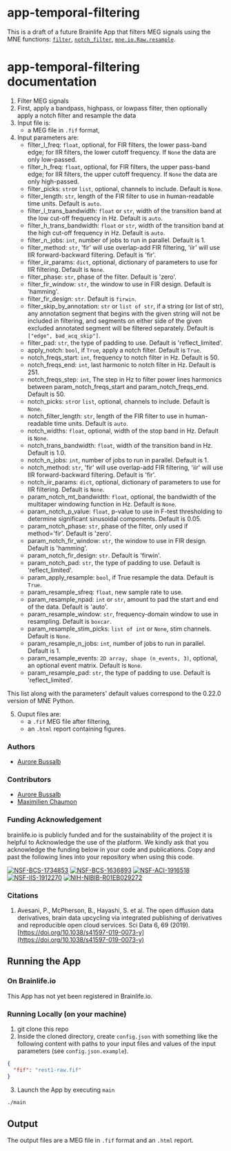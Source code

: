 # app-temporal-filtering

This is a draft of a future Brainlife App that filters MEG signals using the MNE functions: 
[`filter`](https://mne.tools/stable/generated/mne.io.Raw.html#mne.io.Raw.filter), 
[`notch_filter`](https://mne.tools/stable/generated/mne.io.Raw.html#mne.io.Raw.notch_filter), 
[`mne.io.Raw.resample`](https://mne.tools/stable/generated/mne.io.Raw.html#mne.io.Raw.resample).

# app-temporal-filtering documentation

1) Filter MEG signals
2) First, apply a bandpass, highpass, or lowpass filter, then optionally apply a notch filter and resample the data  
3) Input file is:
    * a MEG file in `.fif` format,
4) Input parameters are:
    * filter_l_freq: `float`, optional, for FIR filters, the lower pass-band edge; for IIR filters, the lower cutoff frequency. If `None` the data are only low-passed.  
    * filter_h_freq: `float`, optional, for FIR filters, the upper pass-band edge; for IIR filters, the upper cutoff frequency. If `None` the data are only high-passed.
    * filter_picks: `str`or `list`, optional, channels to include. Default is `None`.
    * filter_length: `str`, length of the FIR filter to use in human-readable time units. Default is `auto`. 
    * filter_l_trans_bandwidth: `float` or `str`, width of the transition band at the low cut-off frequency in Hz. Default is `auto`.
    * filter_h_trans_bandwidth: `float` or `str`, width of the transition band at the high cut-off frequency in Hz. Default is `auto`.
    * filter_n_jobs: `int`, number of jobs to run in parallel. Default is 1. 
    * filter_method: `str`, 'fir' will use overlap-add FIR filtering, 'iir' will use IIR forward-backward filtering. Default is 'fir'.
    * filter_iir_params: `dict`, optional, dictionary of parameters to use for IIR filtering. Default is `None`.
    * filter_phase: `str`, phase of the filter. Default is 'zero'.
    * filter_fir_window: `str`, the window to use in FIR design. Default is 'hamming'.
    * filter_fir_design: `str`. Default is `firwin`.
    * filter_skip_by_annotation: `str` or `list of str`, if a string (or list of str), any annotation segment that begins with the given string will not be included in
        filtering, and segments on either side of the given excluded annotated segment will be filtered separately. Default is `["edge", bad_acq_skip"]`.
    * filter_pad: `str`, the type of padding to use. Default is 'reflect_limited'.
    * apply_notch: `bool`, if `True`, apply a notch filter. Default is `True`.
    * notch_freqs_start: `int`, frequency to notch filter in Hz. Default is 50.
    * notch_freqs_end: `int`, last harmonic to notch filter in Hz. Default is 251.  
    * notch_freqs_step: `int`, The step in Hz to filter power lines harmonics between param_notch_freqs_start and param_notch_freqs_end. Default is 50.
    * notch_picks: `str`or `list`, optional, channels to include. Default is `None`. 
    * notch_filter_length: `str`, length of the FIR filter to use in human-readable time units. Default is `auto`. 
    * notch_widths: `float`, optional, width of the stop band in Hz. Default is `None`.
    * notch_trans_bandwidth: `float`, width of the transition band in Hz. Default is 1.0.
    * notch_n_jobs: `int`, number of jobs to run in parallel. Default is 1.
    * notch_method: `str`, 'fir' will use overlap-add FIR filtering, 'iir' will use IIR forward-backward filtering. Default is 'fir'.
    * notch_iir_params: `dict`, optional, dictionary of parameters to use for IIR filtering. Default is `None`. 
    * param_notch_mt_bandwidth: `float`, optional, the bandwidth of the multitaper windowing function in Hz. Default is `None`.
    * param_notch_p_value: `float`, p-value to use in F-test thresholding to determine significant sinusoidal components. Default is 0.05.
    * param_notch_phase: `str`, phase of the filter, only used if method='fir'. Default is 'zero'.
    * param_notch_fir_window: `str`, the window to use in FIR design. Default is 'hamming'.
    * param_notch_fir_design: `str`. Default is 'firwin'.
    * param_notch_pad: `str`, the type of padding to use. Default is 'reflect_limited'.
    * param_apply_resample: `bool`, if True resample the data. Default is `True`.
    * param_resample_sfreq: `float`, new sample rate to use.
    * param_resample_npad: `int` or `str`, amount to pad the start and end of the data. Default is 'auto'.
    * param_resample_window: `str`, frequency-domain window to use in resampling. Default is `boxcar`. 
    * param_resample_stim_picks: `list of int` or `None`, stim channels. Default is `None`.
    * param_resample_n_jobs: `int`, number of jobs to run in parallel. Default is 1. 
    * param_resample_events: `2D array, shape (n_events, 3)`, optional, an optional event matrix. Default is `None`.
    * param_resample_pad: `str`, the type of padding to use. Default is 'reflect_limited'. 

This list along with the parameters' default values correspond to the 0.22.0 version of MNE Python.  

5) Ouput files are:
    * a `.fif` MEG file after filtering,
    * an `.html` report containing figures.

### Authors
- [Aurore Bussalb](aurore.bussalb@icm-institute.org)

### Contributors
- [Aurore Bussalb](aurore.bussalb@icm-institute.org)
- [Maximilien Chaumon](maximilien.chaumon@icm-institute.org)

### Funding Acknowledgement
brainlife.io is publicly funded and for the sustainability of the project it is helpful to Acknowledge the use of the platform. We kindly ask that you acknowledge the funding below in your code and publications. Copy and past the following lines into your repository when using this code.

[![NSF-BCS-1734853](https://img.shields.io/badge/NSF_BCS-1734853-blue.svg)](https://nsf.gov/awardsearch/showAward?AWD_ID=1734853)
[![NSF-BCS-1636893](https://img.shields.io/badge/NSF_BCS-1636893-blue.svg)](https://nsf.gov/awardsearch/showAward?AWD_ID=1636893)
[![NSF-ACI-1916518](https://img.shields.io/badge/NSF_ACI-1916518-blue.svg)](https://nsf.gov/awardsearch/showAward?AWD_ID=1916518)
[![NSF-IIS-1912270](https://img.shields.io/badge/NSF_IIS-1912270-blue.svg)](https://nsf.gov/awardsearch/showAward?AWD_ID=1912270)
[![NIH-NIBIB-R01EB029272](https://img.shields.io/badge/NIH_NIBIB-R01EB029272-green.svg)](https://grantome.com/grant/NIH/R01-EB029272-01)

### Citations
1. Avesani, P., McPherson, B., Hayashi, S. et al. The open diffusion data derivatives, brain data upcycling via integrated publishing of derivatives and reproducible open cloud services. Sci Data 6, 69 (2019). [https://doi.org/10.1038/s41597-019-0073-y](https://doi.org/10.1038/s41597-019-0073-y)

## Running the App 

### On Brainlife.io

This App has not yet been registered in Brainlife.io.

### Running Locally (on your machine)

1. git clone this repo
2. Inside the cloned directory, create `config.json` with something like the following content with paths to your input 
   files and values of the input parameters (see `config.json.example`).

```json
{
  "fif": "rest1-raw.fif"
}
```

3. Launch the App by executing `main`

```bash
./main
```

## Output

The output files are a MEG file in `.fif` format and an `.html` report.
